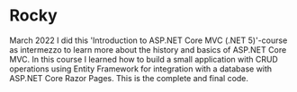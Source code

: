 # Rocky
March 2022 I did this 'Introduction to ASP.NET Core MVC (.NET 5)'-course as intermezzo to learn more about the history and basics of ASP.NET Core MVC. In this course I learned how to build a small application with CRUD operations using Entity Framework for integration with a database with ASP.NET Core Razor Pages. This is the complete and final code.
